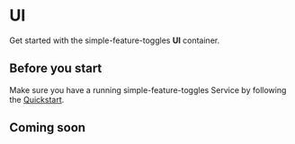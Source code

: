 # UI <Badge type="danger" text="not available" />

Get started with the simple-feature-toggles **UI** container.

## Before you start

Make sure you have a running simple-feature-toggles Service by following the [Quickstart](service).

## Coming soon
